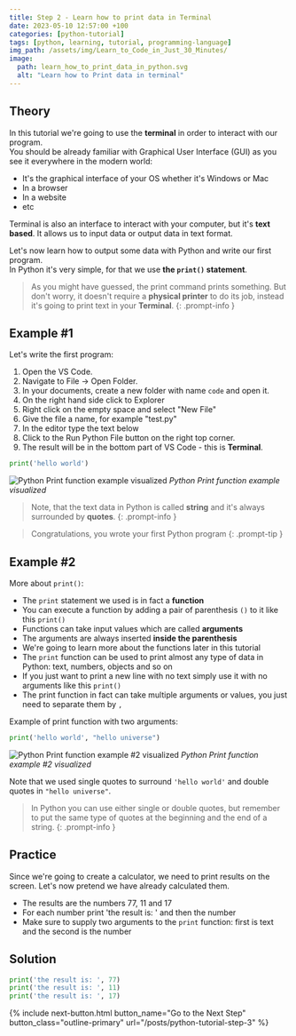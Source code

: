 ```yaml
--- 
title: Step 2 - Learn how to print data in Terminal
date: 2023-05-10 12:57:00 +100
categories: [python-tutorial]
tags: [python, learning, tutorial, programming-language]
img_path: /assets/img/Learn_to_Code_in_Just_30_Minutes/
image:
  path: learn_how_to_print_data_in_python.svg
  alt: "Learn how to Print data in terminal"
---
```


## Theory

In this tutorial we're going to use the **terminal** in order to interact with our program.  
You should be already familiar with Graphical User Interface (GUI) as you see it everywhere in the modern world: 
- It's the graphical interface of your OS whether it's Windows or Mac
- In a browser
- In a website
- etc

Terminal is also an interface to interact with your computer, but it's **text based**. It allows us to input data or output data in text format. 

Let's now learn how to output some data with Python and write our first program.  
In Python it's very simple, for that we use **the `print()` statement**.

> As you might have guessed, the print command prints something. But don't worry, it doesn't require a **physical printer** to do its job, instead it's going to print text in your **Terminal**.
{: .prompt-info }

## Example #1

Let's write the first program:
1. Open the VS Code.
2. Navigate to File -> Open Folder. 
3. In your documents, create a new folder with name `code` and open it.
4. On the right hand side click to Explorer
5. Right click on the empty space and select "New File"
6. Give the file a name, for example "test.py"
7. In the editor type the text below 
8. Click to the Run Python File button on the right top corner.
9. The result will be in the bottom part of VS Code - this is **Terminal**.

```python
print('hello world') 
```
![Python Print function example visualized](examples/python_print_function_example_visualized.svg)
_Python Print function example visualized_


> Note, that the text data in Python is called **string** and it's always surrounded by **quotes**.
{: .prompt-info }

> Congratulations, you wrote your first Python program 
{: .prompt-tip }


## Example #2

More about `print()`:
- The `print` statement we used is in fact a **function**
- You can execute a function by adding a pair of parenthesis `()` to it like this `print()`
- Functions can take input values which are called **arguments**
- The arguments are always inserted **inside the parenthesis**
- We're going to learn more about the functions later in this tutorial
- The `print` function can be used to print almost any type of data in Python: text, numbers, objects and so on
- If you just want to print a new line with no text simply use it with no arguments like this `print()`
- The print function in fact can take multiple arguments or values, you just need to separate them by `,`

Example of print function with two arguments:

```python
print('hello world', "hello universe") 
```
![Python Print function example #2 visualized](examples/python_print_function_example_2_visualized.svg)
_Python Print function example #2 visualized_

Note that we used single quotes to surround `'hello world'` and double quotes in `"hello universe"`. 

> In Python you can use either single or double quotes, but remember to put the same type of quotes at the beginning and the end of a string.
{: .prompt-info }

## Practice 

Since we're going to create a calculator, we need to print results on the screen. Let's now pretend we have already calculated them. 

- The results are the numbers 77, 11 and 17
- For each number print 'the result is: ' and then the number
- Make sure to supply two arguments to the `print` function: first is text and the second is the number

## Solution

```python
print('the result is: ', 77)
print('the result is: ', 11)
print('the result is: ', 17)
```

 {% include next-button.html button_name="Go to the Next Step" button_class="outline-primary" url="/posts/python-tutorial-step-3" %}